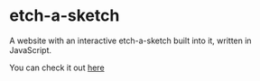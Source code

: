 # etch-a-sketch
A website with an interactive etch-a-sketch built into it, written in JavaScript.

You can check it out [here](https://kez4twez.github.io/etch-a-sketch/)
